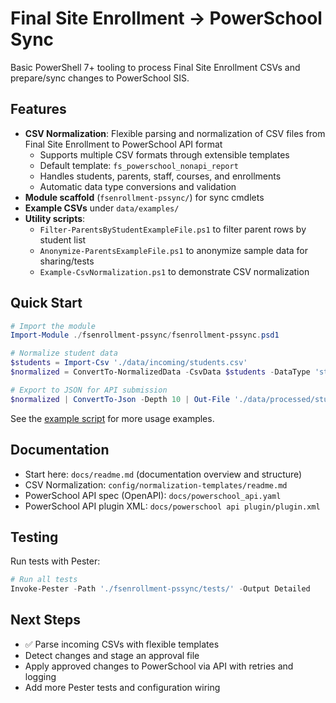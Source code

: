 # Final Site Enrollment → PowerSchool Sync

Basic PowerShell 7+ tooling to process Final Site Enrollment CSVs and prepare/sync changes to PowerSchool SIS.

## Features

- **CSV Normalization**: Flexible parsing and normalization of CSV files from Final Site Enrollment to PowerSchool API format
  - Supports multiple CSV formats through extensible templates
  - Default template: `fs_powerschool_nonapi_report`
  - Handles students, parents, staff, courses, and enrollments
  - Automatic data type conversions and validation
- **Module scaffold** (`fsenrollment-pssync/`) for sync cmdlets
- **Example CSVs** under `data/examples/`
- **Utility scripts**:
  - `Filter-ParentsByStudentExampleFile.ps1` to filter parent rows by student list
  - `Anonymize-ParentsExampleFile.ps1` to anonymize sample data for sharing/tests
  - `Example-CsvNormalization.ps1` to demonstrate CSV normalization

## Quick Start

```powershell
# Import the module
Import-Module ./fsenrollment-pssync/fsenrollment-pssync.psd1

# Normalize student data
$students = Import-Csv './data/incoming/students.csv'
$normalized = ConvertTo-NormalizedData -CsvData $students -DataType 'students'

# Export to JSON for API submission
$normalized | ConvertTo-Json -Depth 10 | Out-File './data/processed/students_normalized.json'
```

See the [example script](scripts/Example-CsvNormalization.ps1) for more usage examples.

## Documentation

- Start here: `docs/readme.md` (documentation overview and structure)
- CSV Normalization: `config/normalization-templates/readme.md`
- PowerSchool API spec (OpenAPI): `docs/powerschool_api.yaml`
- PowerSchool API plugin XML: `docs/powerschool api plugin/plugin.xml`

## Testing

Run tests with Pester:

```powershell
# Run all tests
Invoke-Pester -Path './fsenrollment-pssync/tests/' -Output Detailed
```

## Next Steps

- ✅ Parse incoming CSVs with flexible templates
- Detect changes and stage an approval file
- Apply approved changes to PowerSchool via API with retries and logging
- Add more Pester tests and configuration wiring
